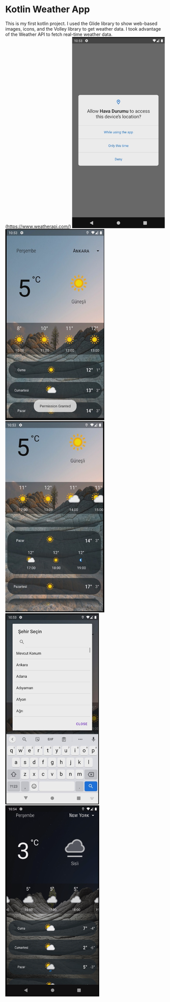 # Kotlin Weather App

This is my first kotlin project. I used the Glide library to show web-based images, icons, and the Volley library to get weather data. I took advantage of the Weather API to fetch real-time weather data. (https://www.weatherapi.com/)
<img src="https://github.com/EnesAlgan76/Kotlin_WeatherApp/blob/main/WhatsApp%20Image%202023-02-24%20at%2007.16.06.jpeg" height="600">
<img src="https://github.com/EnesAlgan76/Kotlin_WeatherApp/blob/main/WhatsApp%20Image%202023-02-24%20at%2007.17.43.jpeg" height="600">
<img src="https://github.com/EnesAlgan76/Kotlin_WeatherApp/blob/main/WhatsApp%20Image%202023-02-24%20at%2007.17.43%20(1).jpeg" height="600">
<img src="https://github.com/EnesAlgan76/Kotlin_WeatherApp/blob/main/WhatsApp%20Image%202023-02-24%20at%2007.17.43%20(2).jpeg" height="600">
<img src="https://github.com/EnesAlgan76/Kotlin_WeatherApp/blob/main/image.png" height="600">
